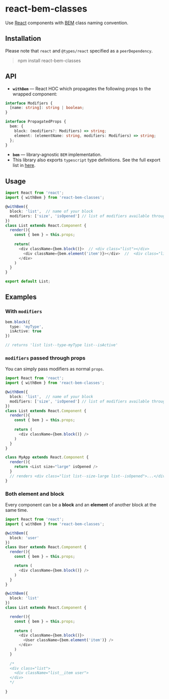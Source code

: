 # react-bem-classes

Use [React](https://facebook.github.io/react/) components with [BEM](https://en.bem.info/method/naming-convention/) class naming convention.

## Installation
Please note that `react` and `@types/react` specified as a `peerDependency`.
> npm install react-bem-classes

## API
- **`withBem`** — React HOC which propagates the following props to the wrapped component:
```ts
interface Modifiers {
  [name: string]: string | boolean;
}

interface PropagatedProps {
  bem: {
    block: (modifiers?: Modifiers) => string;
    element: (elementName: string, modifiers: Modifiers) => string;
  };
}
```
- **`bem`** — library-agnostic `BEM` implementation.
- This library also exports `typescript` type definitions. See the full export list in [here](./src/index.ts).


## Usage
```ts
import React from 'react';
import { withBem } from 'react-bem-classes';

@withBem({
  block: 'list',  // name of your block
  modifiers: ['size', 'isOpened'] // list of modifiers available through props
})
class List extends React.Component {
  render(){
    const { bem } = this.props;
  
    return(
      <div className={bem.block()}>  // <div class="list"></div>
        <div className={bem.element('item')}></div>  //  <div class="list__item"></div>
      </div>
    )
  }
}

export default List;
```

## Examples

### With `modifiers`
```ts
bem.block({
  type: 'myType',
  isActive: true 
})

// returns 'list list--type-myType list--isActive'
```

### `modifiers` passed through props
You can simply pass modifiers as normal `props`.
```ts
import React from 'react';
import { withBem } from 'react-bem-classes';

@withBem({
  block: 'list',  // name of your block
  modifiers: ['size', 'isOpened'] // list of modifiers available through props
})
class List extends React.Component {
  render(){
    const { bem } = this.props;
    
    return (
      <div className={bem.block()} />
    )
  }
}

class MyApp extends React.Component {
  render(){
    return <List size="large" isOpened /> 
  }
  // renders <div class="list list--size-large list--isOpened">...</div>
}
```

### Both element and block

Every component can be a **block** and an **element** of another block at the same time.

```ts
import React from 'react';
import { withBem } from 'react-bem-classes';

@withBem({
  block: 'user'
})
class User extends React.Component {
  render(){
    const { bem } = this.props;

    return (
      <div className={bem.block()} />
    )
  }
}

@withBem({
  block: 'list'
})
class List extends React.Component {

  render(){
    const { bem } = this.props;
    
    return (
      <div className={bem.block()}>
        <User className={bem.element('item')} />
      </div>
    )
  }
  
  /*  
  <div class="list">
    <div className="list__item user">
  </div> 
  */ 
  
}
```

